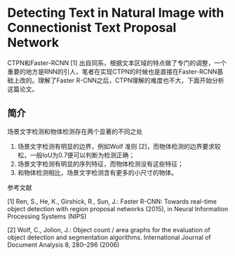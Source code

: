 # Detecting Text in Natural Image with Connectionist Text Proposal Network

CTPN和Faster-RCNN \[1\] 出自同系，根据文本区域的特点做了专门的调整，一个重要的地方是RNN的引人，笔者在实现CTPN的时候也是直接在Faster-RCNN基础上改的。理解了Faster R-CNN之后，CTPN理解的难度也不大，下面开始分析这篇论文。

## 简介

场景文字检测和物体检测存在两个显著的不同之处

1. 场景文字检测有明显的边界，例如Wolf 准则 \[2\]，而物体检测的边界要求较松，一般IoU为0.7便可以判断为检测正确；
2. 场景文字检测有明显的序列特征，而物体检测没有这些特征；
3. 和物体检测相比，场景文字检测含有更多的小尺寸的物体。

参考文献

\[1\] Ren, S., He, K., Girshick, R., Sun, J.: Faster R-CNN: Towards real-time object detection with region proposal networks \(2015\), in Neural Information Processing Systems \(NIPS\)

\[2\] Wolf, C., Jolion, J.: Object count / area graphs for the evaluation of object detection and segmentation algorithms. International Journal of Document Analysis 8, 280–296 \(2006\)

